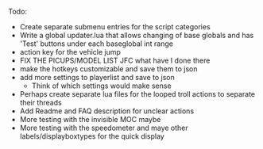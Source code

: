 Todo:
- Create separate submenu entries for the script categories
- Write a global updater.lua that allows changing of base globals and has 'Test' buttons under each baseglobal int range
- action key for the vehicle jump
- FIX THE PICUPS/MODEL LIST JFC what have I done there
- make the hotkeys customizable and save them to json
- add more settings to playerlist and save to json
  - Think of which settings would make sense
- Perhaps create separate lua files for the looped troll actions to separate their threads
- Add Readme and FAQ description for unclear actions
- More testing with the invisible MOC maybe
- More testing with the speedometer and maye other labels/displayboxtypes for the quick display
